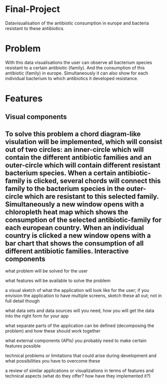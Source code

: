 # Final-Project
Datavisualisation of the antibiotic consumption in europe and bacteria resistant to these antibiotics.

Problem
==================
With this data visualisations the user can observe all bacterium species resistant to a certain antibiotic (family). And the consumption of this antibiotic (family) in europe. Simultaneously it can also show for each individual bacterium to which antibiotics it developed resistance. 


Features
==================
Visual components
------------------
To solve this problem a chord diagram-like visulation will be implemented, which will consist out of two circles: an inner-circle which will contain the different antibiotic families and an outer-circle which will contain different resistant bacterium species. When a certain antibiotic-family is clicked, several chords will connect this family to the bacterium species in the outer-circle which are resistant to this selected family. Simultaneously a new window opens with a chloropleth heat map which shows the consumption of the selected antibiotic-family for each european country. When an individual country is clicked a new window opens with a bar chart that shows the consumption of all different antibiotic families.
Interactive components
-------------------





what problem will be solved for the user

what features will be available to solve the problem

a visual sketch of what the application will look like for the user; if you envision the application to have multiple screens, sketch these all out; not in full detail though

what data sets and data sources will you need, how you will get the data into the right form for your app

what separate parts of the application can be defined (decomposing the problem) and how these should work together

what external components (APIs) you probably need to make certain features possible

technical problems or limitations that could arise during development and what possibilities you have to overcome these

a review of similar applications or visualizations in terms of features and technical aspects (what do they offer? how have they implemented it?)
